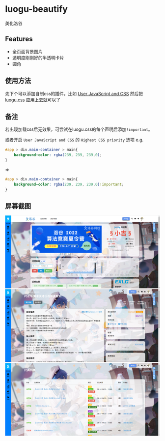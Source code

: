 # luogu-beautify
美化洛谷

## Features
 - 全页面背景图片
 - 透明度刚刚好的半透明卡片
 - 圆角

## 使用方法
先下个可以添加自制css的插件，比如 [User JavaScript and CSS](https://chrome.google.com/webstore/detail/nbhcbdghjpllgmfilhnhkllmkecfmpld)
然后把 [luogu.css](luogu.css) 应用上去就可以了

## 备注
若出现加载css后无效果，可尝试在luogu.css的每个声明后添加``!important``。

或者开启 ```User JavaScript and CSS``` 的 ```Highest CSS priority``` 选项
e.g.
```css
#app > div.main-container > main{
	background-color: rgba(239, 239, 239,0);
}
```
=>
```css
#app > div.main-container > main{
	background-color: rgba(239, 239, 239,0)!important;
}
```


## 屏幕截图
![](Screenshot_2.png)
![](Screenshot_4.png)
![](Screenshot_5.png)
